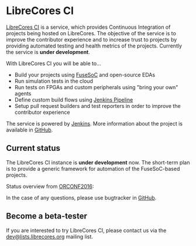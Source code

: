 # LibreCores CI

[LibreCores CI](https://ci.librecores.org/) is a service, 
which provides Continuous Integration of projects being hosted on LibreCores.
The objective of the service is to improve the contributor experience and to increase trust to projects by providing automated testing and health metrics of the projects.
Currently the service is **under development**.

With LibreCores CI you will be able to...

* Build your projects using [FuseSoC](https://github.com/olofk/fusesoc) and open-source EDAs
* Run simulation tests in the cloud
* Run tests on FPGAs and custom peripherals using "bring your own" agents
* Define custom build flows using [Jenkins Pipeline](https://jenkins.io/doc/book/pipeline/) 
* Setup pull request builders and test reporters in order to improve the contributor experience

The service is powered by [Jenkins](https://jenkins.io/index.html).
More information about the project is available in [GitHub](https://github.com/librecores/librecores-ci/).

## Current status

The LibreCores CI instance is **under development** now.
The short-term plan is to provide a generic framework for automation of the FuseSoC-based projects.

Status overview from [ORCONF2016](http://orconf.org/):

<script async class="speakerdeck-embed" data-id="51cda97e786f411abab92287754e486d" data-ratio="1.33333333333333" src="//speakerdeck.com/assets/embed.js"></script>

In the case of any questions, please use bugtracker in [GitHub](https://github.com/librecores/librecores-ci/).

## Become a beta-tester

If you are interested to try LibreCores CI, please contact us via the 
[dev@lists.librecores.org](https://lists.librecores.org/listinfo/dev) mailing list.